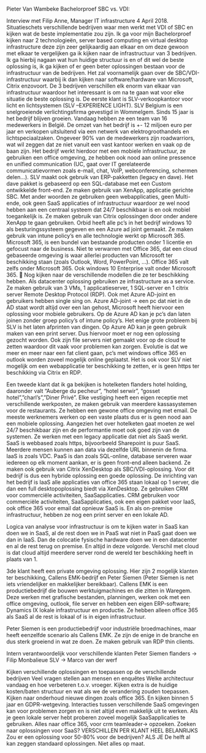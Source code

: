 Pieter Van Wambeke 
Bachelorproef SBC vs. VDI:

Interview met Filip Anne, Manager IT infrastructure 4 April 2018. 
Situatieschets verschillende bedrijven waar men werkt met VDI of SBC en kijken wat de beste implementatie zou zijn.
Ik ga voor mijn Bachelorproef kijken naar 2 technologieën, server based computing en virtual desktop infrastructure deze zijn zeer gelijkaardig aan elkaar en om deze gewoon met elkaar te vergelijken ga ik kijken naar de infrastructuur van 3 bedrijven. Ik ga hierbij nagaan wat hun huidige structuur is en of dit wel de beste oplossing is, ik ga kijken of er geen beter oplossingen bestaan voor de infrastructuur van de bedrijven. Het zal voornamelijk gaan over de SBC/VDI-infrastructuur waarbij ik dan kijken naar software/hardware van Microsoft, Citrix enzovoort. De 3 bedrijven verschillen elk enorm van elkaar van infrastructuur waardoor het interessant is om na te gaan wat voor elke situatie de beste oplossing is.
De eerste klant is SLV-verkoopkantoor voor licht en lichtsystemen (SLV –EXPERIENCE LIGHT).
SLV Belgium is een snelgroeiende verlichtingsfirma gevestigd in Wommelgem. Sinds 15 jaar is het bedrijf blijven groeien. Vandaag hebben ze een team van 16 medewerkers in België. De omzet van het bedrijf is +- 12 miljoen euro per jaar en verkopen uitsluitend via een netwerk van elektrogroothandels en lichtspeciaalzaken. 
Ongeveer 90% van de medewerkers zijn roadwarriors, wat wil zeggen dat ze niet vanuit een vast kantoor werken en vaak op de baan zijn. Het bedrijf werkt hierdoor met een mobiele infrastructuur, ze gebruiken een office omgeving, ze hebben ook nood aan online pressence en unified communication (UC, gaat over IT gerelateerde communicatievormen zoals e-mail, chat, VoIP, webconferencing, schermen delen…).
SLV maakt ook gebruik van ERP-pakketten (legacy en dave). Het dave pakket is gebaseerd op een SQL-database met een Custom ontwikkelde front-end. 
Ze maken gebruik van XenApp, applicatie gerichte SBC. Met ander woorden ze gebruiken geen webapplicaties, geen Multi-ende, ook geen SaaS applicaties of infrastructuur waardoor ze wel nood hebben aan een centraal systeem dat 24/7 beschikbaar is en ook mobiel toegankelijk is. Ze maken gebruik van Citrix oplossingen door onder andere XenApp te gaan gebruiken. 
Orbid heeft alle pc’s in het bedrijf windows 10 als besturingssysteem gegeven en een Azure ad joint gemaakt. Ze maken gebruik van intune policy’s en alle technologie werkt op Microsoft 365.
Microsoft 365, is een bundel van bestaande producten onder 1 licentie en gefocust naar de business. Niet te verwarren met Office 365, dat een cloud gebaseerde omgeving is waar allerlei producten van Microsoft ter beschikking staan (zoals Outlook, Word, PowerPoint, …). Office 365 valt zelfs onder Microsoft 365.  Ook windows 10 Enterprise valt onder Microsoft 365. 
	Nog kijken naar de verschillende modellen die ze ter beschikking hebben. 
Als datacenter oplossing gebruiken ze infrastructure as a service. Ze maken gebruik van 3 VMs, 1 applicatieserver, 1 SQL-server en 1 citrix server Remote Desktop Protocol (RDP). Ook met Azure AD-joint en gebruikers hebben single sing on. 
Azure AD-joint -> een pc dat niet in de AD staat wordt altijd over een lan gehost, Microsoft heeft hiervoor een oplossing voor mobiele gebruikers. Op de Azure AD kan je pc’s dan laten joinen zonder groep policy’s of intune policy’s. 
Het enige grote probleem bij SLV is het laten afprinten van dingen. Op Azure AD kan je geen gebruik maken van een print server. Dus hiervoor moet er nog een oplossing gezocht worden. Ook zijn file servers niet gemaakt voor op de cloud te zetten waardoor dit vaak voor problemen kan zorgen. 
Evolutie is dat we meer en meer naar een fat client gaan, pc’s met windows office 365 en outlook worden zoveel mogelijk online geplaatst. 
Het is ook voor SLV niet mogelijk om een webapplicatie ter beschikking te zetten, er is geen https ter beschikking via Citrix en RDP. 


Een tweede klant dat ik ga bekijken is hotelketen flanders hotel holding, daaronder valt “Auberge du pecheur”, “hotel serwir”, “gosset hotel”,”charl’s”,”Diner Privé”.
Elke vestiging heeft een eigen receptie met verschillende werkposten, ze maken gebruik van meerdere kassasystemen voor de restaurants. 
Ze hebben een gewone office omgeving met email. De meeste werknemers werken op een vaste plaats dus er is geen nood aan een mobiele oplossing. Aangezien het over hotelketen gaat moeten ze wel 24/7 beschikbaar zijn en de performantie moet ook goed zijn van de systemen. Ze werken met een legacy applicatie dat niet als SaaS werkt. SaaS is webbased zoals https, bijvoorbeeld Sharepoint is puur SaaS.
Meerdere mensen kunnen aan data via dezelfde URL binnenin de firma. IaaS is zoals VDC. PaaS is dan zoals SQL-online, database serveren waar iedereen op elk moment aankan, er is geen front-end alleen backend. 
Ze maken ook gebruik van Citrix XenDesktop als SBC/VDI-oplossing.  Voor dit bedrijf is dus een hybride oplossing een goede oplossing. 
De inrichting van het bedrijf is IaaS alle applicaties van office 365 staan lokaal op 1 server, die dan een full desktopoplossing biedt via XenDesktop. 
Ze gebruiken CRM voor commerciële activiteiten, SaaSapplicaties. 
CRM gebruiken voor commerciële activiteiten, SaaSapplicaties, ook een eigen pakket voor IaaS, ook office 365 voor email dat opnieuw SaaS is. En als on-premise infrastructuur, hebben ze nog een print server en een lokale AD.

Logica van analyse voor infrastructuur is om te kijken water in SaaS kan doen we in SaaS, al de rest doen we in PaaS wat niet in PaaS gaat doen we dan in IaaS. Dan de colocatie fysische hardware doen we in een datacenter en al de rest terug on premise. En altijd in deze volgorde. Verschil met cloud is dat cloud altijd meerdere server rond de wereld ter beschikking heeft in plaats van 1. 


3de klant heeft een private omgeving oplossing. Hier zijn 2 mogelijk klanten ter beschikking,
Callens EMK-bedrijf en Peter Siemen (Peter Siemen is net iets vriendelijker en makkelijker bereikbaar). 
Callens EMK is een productiebedrijf die bouwen werktuigmachines en die zitten in Waregem. Deze werken met grafische bestanden, planningen, werken ook met een office omgeving, outlook, file server en hebben een eigen ERP-software; Dynamics IX lokale infrastructuur en productie. 
Ze hebben alleen office 365 als SaaS al de rest is lokaal of is in eigen infrastructuur. 

Peter Siemen is een productiebedrijf voor industriële broedmachines, maar heeft eenzelfde scenario als Callens EMK. Ze zijn de enige in de branche en dus sterk groeiend in wat ze doen. 
Ze maken gebruik van RDP thin clients. 

Intern verantwoordelijk voor verschillende klanten
Peter Siemen flanders -> Filip Monbalieue
SLV -> Marco van der werf

Kijken verschillende oplossingen en toepassen op de verschillende bedrijven
Veel vragen stellen aan mensen en enquêtes 
Welke architectuur vandaag en hoe verbeteren t.o.v. vroeger.
Kijken extra is de huidige kosten/baten structuur en wat als we de verandering zouden toepassen. 
Kijken naar onderhoud nieuwe dingen zoals office 365.
En kijken binnen 5 jaar en GDPR-wetgeving. 
Interacties tussen verschillende SaaS omgevingen kan voor problemen zorgen en is niet altijd even makkelijk uit te werken. 
Als je geen lokale server hebt proberen zoveel mogelijk SaaSapplicaties te gebruiken. 
Alles naar office 365, voor crm teamleader-> opzoeken.
Zoeken naar oplossingen voor SaaS?
VERSCHILLEN PER KLANT HEEL BELANRIJKS
Zou er een oplossing voor 50-80% voor de bedrijven?
ALS JE De helft al kan zeggen standaard oplossingen. Niet alles op maat.


